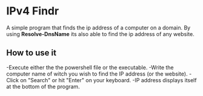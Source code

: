 # IPv4 Findr
A simple program that finds the ip address of a computer on a domain.
By using **Resolve-DnsName** its also able to find the ip address of any website.

## How to use it
-Execute either the the powershell file or the executable.
-Write the computer name of witch you wish to find the IP address (or the website).
-Click on "Search" or hit "Enter" on your keyboard.
-IP address displays itself at the bottom of the program.

[IPv4 gif example]:images/IPv4FindrGIF.gif
